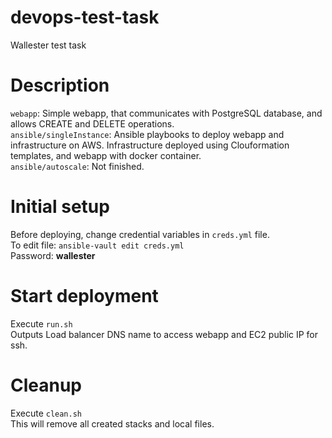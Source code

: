 # devops-test-task
Wallester test task

# Description
`webapp`: Simple webapp, that communicates with PostgreSQL database, and allows CREATE and DELETE operations.<br>
`ansible/singleInstance`: Ansible playbooks to deploy webapp and infrastructure on AWS. Infrastructure deployed using Clouformation templates, and webapp with docker container.<br>
`ansible/autoscale`: Not finished.

# Initial setup
Before deploying, change credential variables in `creds.yml` file.<br>
To edit file: `ansible-vault edit creds.yml`<br>
Password: **wallester**

# Start deployment
Execute `run.sh`<br>
Outputs Load balancer DNS name to access webapp and EC2 public IP for ssh.

# Cleanup
Execute `clean.sh`<br>
This will remove all created stacks and local files.